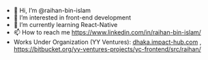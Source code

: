 - 👋 Hi, I’m @raihan-bin-islam
- 👀 I’m interested in front-end development
- 🌱 I’m currently learning React-Native
- 📫 How to reach me https://www.linkedin.com/in/raihan-bin-islam/
- Works Under Organization (YY Ventures): [dhaka.impact-hub.com](https://dhaka.impacthub.net/) , https://bitbucket.org/yy-ventures-projects/yc-frontend/src/raihan/
